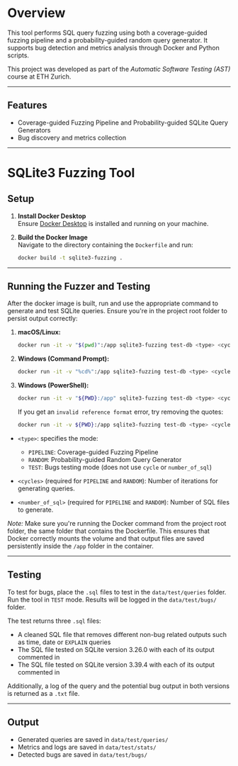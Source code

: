 
# Overview

This tool performs SQL query fuzzing using both a coverage-guided fuzzing pipeline and a probability-guided random query generator. It supports bug detection and metrics analysis through Docker and Python scripts.

This project was developed as part of the *Automatic Software Testing (AST)* course at ETH Zurich.

---

## Features

- Coverage-guided Fuzzing Pipeline and Probability-guided SQLite Query Generators
- Bug discovery and metrics collection

---

# SQLite3 Fuzzing Tool

## Setup

1. **Install Docker Desktop**  
   Ensure [Docker Desktop](https://www.docker.com/products/docker-desktop) is installed and running on your machine.

2. **Build the Docker Image**  
   Navigate to the directory containing the `Dockerfile` and run:
   ```bash
   docker build -t sqlite3-fuzzing .

---

## Running the Fuzzer and Testing

After the docker image is built, run and use the appropriate command to generate and test SQLite queries. Ensure you're in the project root folder to persist output correctly:

1. **macOS/Linux:**
    ```bash
    docker run -it -v "$(pwd)":/app sqlite3-fuzzing test-db <type> <cycles> <number_of_queries>

2. **Windows (Command Prompt):**
    ```bash
    docker run -it -v "%cd%":/app sqlite3-fuzzing test-db <type> <cycles> <number_of_sql>

3. **Windows (PowerShell):**
    ```bash
    docker run -it -v "${PWD}:/app" sqlite3-fuzzing test-db <type> <cycles> <number_of_sql>
    ```

    If you get an `invalid reference format` error, try removing the quotes:

    ```bash
    docker run -it -v ${PWD}:/app sqlite3-fuzzing test-db <type> <cycles> <number_of_sql>
    ```

- ```<type>```: specifies the mode:
    - ```PIPELINE```: Coverage-guided Fuzzing Pipeline
    - ```RANDOM```: Probability-guided Random Query Generator
    - ```TEST```: Bugs testing mode (does not use ```cycle``` or ```number_of_sql```)

- ```<cycles>``` (required for ```PIPELINE``` and ```RANDOM```): Number of iterations for generating queries.

- ```<number_of_sql>``` (required for ```PIPELINE``` and ```RANDOM```): Number of SQL files to generate.

*Note:* Make sure you're running the Docker command from the project root folder, the same folder that contains the Dockerfile. This ensures that Docker correctly mounts the volume and that output files are saved persistently inside the ```/app``` folder in the container.

---

## Testing

To test for bugs, place the ```.sql``` files to test in the ```data/test/queries``` folder. Run the tool in ```TEST``` mode. Results will be logged in the ```data/test/bugs/``` folder. 

The test returns three ```.sql``` files:
- A cleaned SQL file that removes different non-bug related outputs such as time, date or ```EXPLAIN``` queries
- The SQL file tested on SQLite version 3.26.0 with each of its output commented in
- The SQL file tested on SQLite version 3.39.4 with each of its output commented in

Additionally, a log of the query and the potential bug output in both versions is returned as a ```.txt``` file.

---

## Output

- Generated queries are saved in ```data/test/queries/``` 
- Metrics and logs are saved in ```data/test/stats/```
- Detected bugs are saved in ```data/test/bugs/```




